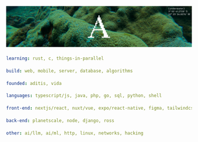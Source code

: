 ![image](https://github.com/adomaitisc/adomaitisc/blob/main/ghub.png?raw=true)
---

```yaml
learning: rust, c, things-in-parallel

build: web, mobile, server, database, algorithms

founded: aditis, vida

languages: typescript/js, java, php, go, sql, python, shell

front-end: nextjs/react, nuxt/vue, expo/react-native, figma, tailwindcss, electron

back-end: planetscale, node, django, ross

other: ai/llm, ai/ml, http, linux, networks, hacking

```
